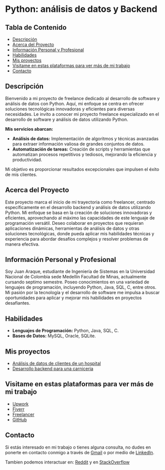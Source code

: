 # Python: análisis de datos y Backend

## Tabla de Contenido

- [Descripción](#Descripción)
- [Acerca del Proyecto](#Acerca-del-proyecto)
- [Información Personal y Profesional](#Información-personal-y-profesional)
- [Habilidades](#Habilidades)
- [Mis proyectos](#Mis-proyectos)
- [Visitame en estas plataformas para ver más de mi trabajo ](#Visitame-en-estas-plataformas-para-ver-más-de-mi-trabajo)
- [Contacto](#Contacto)

## Descripción

Bienvenido a mi proyecto de freelance dedicado al desarrollo de software y análisis de datos con Python. Aquí, mi enfoque se centra en ofrecer soluciones tecnológicas innovadoras y eficientes para diversas necesidades. 
Le invito a conocer mi proyecto freelance especializado en el desarrollo de software y análisis de datos utilizando Python.

**Mis servicios abarcan:**

- **Análisis de datos:** Implementación de algoritmos y técnicas avanzadas para extraer información valiosa de grandes conjuntos de datos.
- **Automatización de tareas:** Creación de scripts y herramientas que automatizan procesos repetitivos y tediosos, mejorando la eficiencia y productividad.

Mi objetivo es proporcionar resultados excepcionales que impulsen el éxito de mis clientes. 

## Acerca del Proyecto

Este proyecto marca el inicio de mi trayectoria como freelancer, centrado específicamente en el desarrollo backend y análisis de datos utilizando Python. Mi enfoque se basa en la creación de soluciones innovadoras y eficientes, aprovechando al máximo las capacidades de este lenguaje de programación versátil. Deseo colaborar en proyectos que requieran aplicaciones dinámicas, herramientas de análisis de datos y otras soluciones tecnológicas, donde pueda aplicar mis habilidades técnicas y experiencia para abordar desafíos complejos y resolver problemas de manera efectiva.

## Información Personal y Profesional

Soy Juan Araque, estudiante de Ingeniería de Sistemas en la Universidad Nacional de Colombia sede Medellín Facultad de Minas, actualmente cursando septimo semestre. Poseo conocimientos en una variedad de lenguajes de programación, incluyendo Python, Java, SQL, C, entre otros. Mi pasión por la tecnología y el desarrollo de software me impulsa a buscar oportunidades para aplicar y mejorar mis habilidades en proyectos desafiantes.

## Habilidades

- **Lenguajes de Programación:** Python, Java, SQL, C.
- **Bases de Datos:** MySQL, Oracle, SQLite.

## Mis proyectos

- [Análisis de datos de clientes de un hospital](https://github.com/JuanAraque11/Anlisis_clientes/tree/main)
- [Desarrollo backend para una carniceria](https://github.com/JuanAraque11/Gestion-carniceria)

## Visitame en estas plataformas para ver más de mi trabajo 

- [Upwork](https://www.upwork.com/workwith/juanjosee)
- [Fiverr](https://www.fiverr.com/juanjechav?public_mode=true)
- [Freelancer](https://www.freelancer.com/u/JuanJEchav?sb=t)
- [GitHub](https://github.com/JuanAraque11)

## Contacto

Si estás interesado en mi trabajo o tienes alguna consulta, no dudes en ponerte en contacto conmigo a través de [Gmail](mailto:jechavarriaa@unal.edu.co) o por medio de [LinkedIn](https://www.linkedin.com/in/juan-jose-echavarria-araque-a92286296?lipi=urn%3Ali%3Apage%3Ad_flagship3_profile_view_base_contact_details%3BN9njGT2wSqSVssRkJVAMYQ%3D%3D).

Tambien podemos interactuar en:
[Reddit](https://www.reddit.com/user/JuanAraque/?utm_source=share&utm_medium=web3x&utm_name=web3xcss&utm_term=1&utm_content=share_button) y en
[StackOverflow](https://stackoverflow.com/users/23627062/juan-jose-echavarria-araque)
